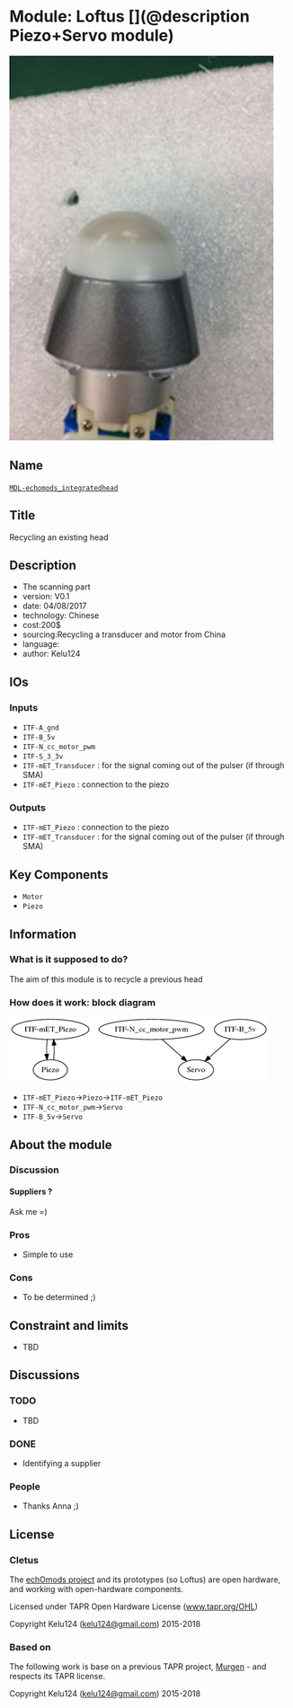 # Module: Loftus  [](@description Piezo+Servo module)

![](/retired/loftus/viewme.png)

## Name

[`MDL-echomods_integratedhead`]()

## Title

Recycling an existing head

## Description

* The scanning part
* version: V0.1
* date: 04/08/2017
* technology: Chinese
* cost:200$
* sourcing:Recycling a transducer and motor from China
* language:  
* author: Kelu124

## IOs

### Inputs

* `ITF-A_gnd`
* `ITF-B_5v`
* `ITF-N_cc_motor_pwm`
* `ITF-S_3_3v`
* `ITF-mET_Transducer` : for the signal coming out of the pulser (if through SMA)
* `ITF-mET_Piezo` : connection to the piezo

### Outputs

* `ITF-mET_Piezo` : connection to the piezo
* `ITF-mET_Transducer` : for the signal coming out of the pulser (if through SMA)

## Key Components

* `Motor`
* `Piezo`

## Information

### What is it supposed to do?

The aim of this module is to recycle a previous head


### How does it work: block diagram

![Block schema](/retired/loftus/source/blocks.png)

* `ITF-mET_Piezo`->`Piezo`->`ITF-mET_Piezo`
* `ITF-N_cc_motor_pwm`->`Servo`
* `ITF-B_5v`->`Servo`

## About the module

### Discussion

#### Suppliers ?

Ask me =)

### Pros

* Simple to use

### Cons

* To be determined ;)

## Constraint and limits

* TBD

## Discussions

### TODO

* TBD

### DONE

* Identifying a supplier

### People

* Thanks Anna ;)

## License

### Cletus 

The [echOmods project](https://github.com/kelu124/echomods) and its prototypes (so Loftus) are open hardware, and working with open-hardware components.

Licensed under TAPR Open Hardware License (www.tapr.org/OHL)

Copyright Kelu124 (kelu124@gmail.com) 2015-2018

### Based on 

The following work is base on a previous TAPR project, [Murgen](https://github.com/kelu124/murgen-dev-kit) - and respects its TAPR license.

Copyright Kelu124 (kelu124@gmail.com) 2015-2018


